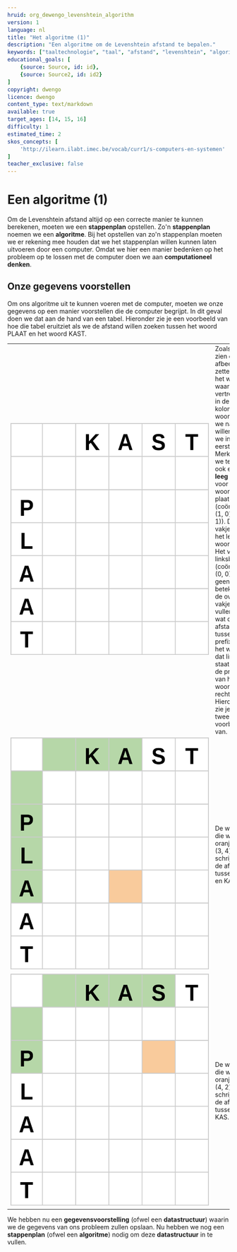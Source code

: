 ```yaml
---
hruid: org_dewengo_levenshtein_algorithm
version: 1
language: nl
title: "Het algoritme (1)"
description: "Een algoritme om de Levenshtein afstand te bepalen."
keywords: ["taaltechnologie", "taal", "afstand", "levenshtein", "algoritme"]
educational_goals: [
    {source: Source, id: id}, 
    {source: Source2, id: id2}
]
copyright: dwengo
licence: dwengo
content_type: text/markdown
available: true
target_ages: [14, 15, 16]
difficulty: 1
estimated_time: 2
skos_concepts: [
    'http://ilearn.ilabt.imec.be/vocab/curr1/s-computers-en-systemen'
]
teacher_exclusive: false
---
```


# Een algoritme (1)

Om de Levenshtein afstand altijd op een correcte manier te kunnen berekenen, moeten we een **stappenplan** opstellen. Zo'n **stappenplan** noemen we een **algoritme**. Bij het opstellen van zo'n stappenplan moeten we er rekening mee houden dat we het stappenplan willen kunnen laten uitvoeren door een computer. Omdat we hier een manier bedenken op het probleem op te lossen met de computer doen we aan **computationeel denken**.

## Onze gegevens voorstellen

Om ons algoritme uit te kunnen voeren met de computer, moeten we onze gegevens op een manier voorstellen die de computer begrijpt. In dit geval doen we dat aan de hand van een tabel. Hieronder zie je een voorbeeld van hoe die tabel eruitziet als we de afstand willen zoeken tussen het woord PLAAT en het woord KAST.

<table>
    <tr>
        <td style="min-width:450px"><img src="img/levenshtein_example_base_grid.svg" alt="Tabel om afstand tussen woord voor te stellen" title="tabel om afstand tussen woord voor te stellen"></td>
        <td>Zoals je kan zien op de afbeelding, zetten we het woord waarvan we vertrekken in de eerste kolom. Het woord waar we naartoe willen zetten we in de eerste rij. Merk op dat we telkens ook een <strong>leeg vakje</strong> voor het woord plaatsen (coördinaten (1, 0) en (0, 1)). Dit leeg vakje stelt het lege woord voor. Het vakje linksboven (coördinaat (0, 0)) heeft geen betekenis. In de overige vakjes vullen we in wat de afstand is tussen de prefix van het woord dat links staat naar de prefix van het woord dat rechts staat. Hieronder zie je daar twee voorbeelden van.</td>
    </tr>
    <tr>
        <td><img src="img/levenshtein_example_example_point1.svg" alt="Tabel om afstand tussen woord voor te stellen" title="tabel om afstand tussen woord voor te stellen"></td>
        <td>De waarde die we in het oranje vakje (3, 4) zullen schrijven is de afstand tussen PLA en KA.</td>
    </tr>
    <tr>
        <td><img src="img/levenshtein_example_example_point2.svg" alt="Tabel om afstand tussen woord voor te stellen" title="tabel om afstand tussen woord voor te stellen"></td>
        <td>De waarde die we in het oranje vakje (4, 2) zullen schrijven is de afstand tussen P en KAS.</td>
    </tr>
</table>


We hebben nu een **gegevensvoorstelling** (ofwel een **datastructuur**) waarin we de gegevens van ons probleem zullen opslaan. Nu hebben we nog een **stappenplan** (ofwel een **algoritme**) nodig om deze **datastructuur** in te vullen.